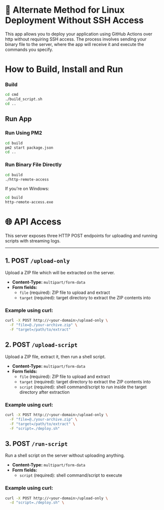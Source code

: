 # 🚀 Alternate Method for Linux Deployment Without SSH Access

This app allows you to deploy your application using GitHub Actions over http without requiring SSH access. The process involves sending your binary file to the server, where the app will receive it and execute the commands you specify.

# How to Build, Install and Run

### Build

```bash
cd cmd
./build_script.sh
cd ..
```

## Run App

### Run Using PM2

```bash
cd build
pm2 start package.json
cd ..
```

### Run Binary File Directly

```bash
cd build
./http-remote-access
```

If you're on Windows:

```bash
cd build
http-remote-access.exe
```

# 🌐 API Access

This server exposes three HTTP POST endpoints for uploading and running scripts with streaming logs.

---

## 1. POST `/upload-only`

Upload a ZIP file which will be extracted on the server.

- **Content-Type:** `multipart/form-data`
- **Form fields:**
  - `file` (required): ZIP file to upload and extract
  - `target` (required): target directory to extract the ZIP contents into

### Example using curl:

```bash
curl -X POST http://<your-domain>/upload-only \
  -F "file=@./your-archive.zip" \
  -F "target=/path/to/extract"
```

## 2. POST `/upload-script`

Upload a ZIP file, extract it, then run a shell script.

- **Content-Type:** `multipart/form-data`
- **Form fields:**
  - `file` (required): ZIP file to upload and extract
  - `target` (required): target directory to extract the ZIP contents into
  - `script` (required): shell command/script to run inside the target directory after extraction

### Example using curl:

```bash
curl -X POST http://<your-domain>/upload-only \
  -F "file=@./your-archive.zip" \
  -F "target=/path/to/extract" \
  -F "script=./deploy.sh"
```

## 3. POST `/run-script`

Run a shell script on the server without uploading anything.

- **Content-Type:** `multipart/form-data`
- **Form fields:**
  - `script` (required): shell command/script to execute

### Example using curl:

```bash
curl -X POST http://<your-domain>/upload-only \
  -d "script=./deploy.sh" \
```
